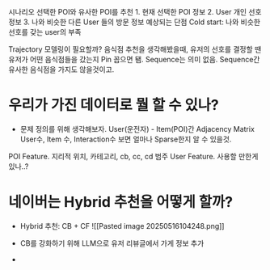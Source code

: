 시나리오
	선택한 POI와 유사한 POI를 추천
		1. 현재 선택한 POI 정보
		2. User 개인 선호 정보
		3. 나와 비슷한 다른 User 들의 방문 정보
	예상되는 단점
		Cold start: 나와 비슷한 선호를 갖는 user의 부족

Trajectory 모델링이 필요할까?
	음식점 추천을 생각해봤을때, 유저의 선호를 결정할 땐 유저가 어떤 음식점들을 갔는지 Pin 꼽으면 됌. Sequence는 의미 없음. Sequence간 유사한 음식점을 가지도 않을것이고.

# 우리가 가진 데이터로 뭘 할 수 있나?
- 문제 정의를 위해 생각해보자.
User(운전자) - Item(POI)간 Adjacency Matrix
	User수, Item 수, Interaction수 보면 얼마나 Sparse한지 알 수 있을것.

POI Feature. 지리적 위치, 카테고리, cb, cc, cd 범주
User Feature. 사용할 만한게 있나..?


# 네이버는 Hybrid 추천을 어떻게 할까?
- Hybrid 추천: CB + CF
![[Pasted image 20250516104248.png]]

- CB를 강화하기 위해 LLM으로 유저 리뷰글에서 가게 정보 추가
- 